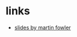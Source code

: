 # links

* [slides by martin fowler](http://martinfowler.com/articles/microservice-testing/#definition)
